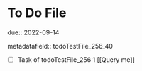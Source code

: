 # To Do File

due:: 2022-09-14

metadatafield:: todoTestFile_256_40

- [ ] Task of todoTestFile_256 1 [[Query me]]
